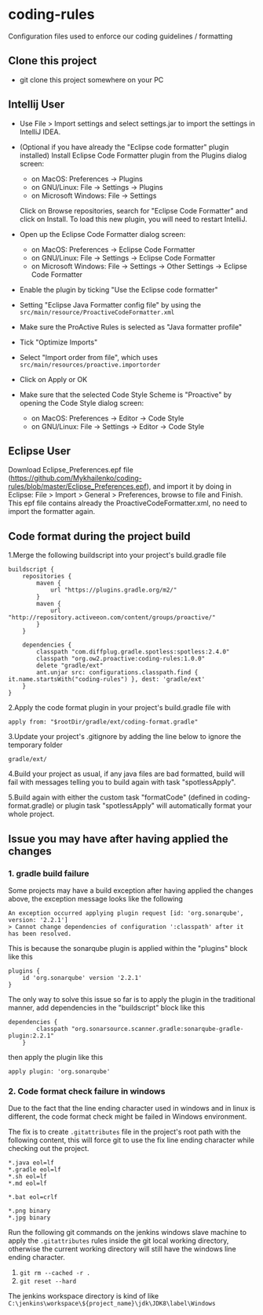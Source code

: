 # coding-rules

Configuration files used to enforce our coding guidelines / formatting

## Clone this project
* git clone this project somewhere on your PC

## Intellij User

* Use File > Import settings and select settings.jar to import the settings in IntelliJ IDEA.
* (Optional if you have already the "Eclipse code formatter" plugin installed) Install Eclipse Code Formatter plugin from the Plugins dialog screen:

  * on MacOS: Preferences -> Plugins
  * on GNU/Linux: File -> Settings -> Plugins
  * on Microsoft Windows: File -> Settings
  
  Click on Browse repositories, search for "Eclipse Code Formatter" and click on Install.
  To load this new plugin, you will need to restart IntelliJ.
* Open up the Eclipse Code Formatter dialog screen:

  * on MacOS: Preferences -> Eclipse Code Formatter
  * on GNU/Linux: File -> Settings -> Eclipse Code Formatter
  * on Microsoft Windows: File -> Settings -> Other Settings -> Eclipse Code Formatter
  
* Enable the plugin by ticking "Use the Eclipse code formatter"
* Setting "Eclipse Java Formatter config file" by using the `src/main/resource/ProactiveCodeFormatter.xml`
* Make sure the ProActive Rules is selected as "Java formatter profile"
* Tick "Optimize Imports"
* Select "Import order from file", which uses `src/main/resources/proactive.importorder`
* Click on Apply or OK
* Make sure that the selected Code Style Scheme is "Proactive" by opening the Code Style dialog screen:

  * on MacOS: Preferences -> Editor -> Code Style
  * on GNU/Linux: File -> Settings -> Editor -> Code Style

## Eclipse User

Download Eclipse_Preferences.epf file (https://github.com/Mykhailenko/coding-rules/blob/master/Eclipse_Preferences.epf), and import it by doing in Eclipse: File > Import > General > Preferences, browse to file and Finish. This epf file contains already the ProactiveCodeFormatter.xml, no need to import the formatter again.


## Code format during the project build

1.Merge the following buildscript into your project's build.gradle file

```
buildscript {
    repositories {
        maven { 
            url "https://plugins.gradle.org/m2/"
        }
        maven {        
            url "http://repository.activeeon.com/content/groups/proactive/"
        }       
    }

    dependencies {
        classpath "com.diffplug.gradle.spotless:spotless:2.4.0"
        classpath "org.ow2.proactive:coding-rules:1.0.0"
        delete "gradle/ext"
        ant.unjar src: configurations.classpath.find { it.name.startsWith("coding-rules") }, dest: 'gradle/ext'
    }
}
```

2.Apply the code format plugin in your project's build.gradle file with

```
apply from: "$rootDir/gradle/ext/coding-format.gradle"
```

3.Update your project's .gitignore by adding the line below to ignore the temporary folder

```
gradle/ext/
```
4.Build your project as usual, if any java files are bad formatted, build will fail with messages telling you to build again with task "spotlessApply".

5.Build again with either the custom task "formatCode" (defined in coding-format.gradle) or plugin task "spotlessApply" will automatically format your whole project.

## Issue you may have after having applied the changes

### 1. gradle build failure
Some projects may have a build exception after having applied the changes above, the exception message looks like the following

```
An exception occurred applying plugin request [id: 'org.sonarqube', version: '2.2.1']
> Cannot change dependencies of configuration ':classpath' after it has been resolved.
```

This is because the sonarqube plugin is applied within the "plugins" block like this

```
plugins {
    id 'org.sonarqube' version '2.2.1'
}
```

The only way to solve this issue so far is to apply the plugin in the traditional manner, add dependencies in the "buildscript" block like this

```
dependencies {
        classpath "org.sonarsource.scanner.gradle:sonarqube-gradle-plugin:2.2.1"
    }
```

then apply the plugin like this

```
apply plugin: 'org.sonarqube'
```

### 2. Code format check failure in windows
Due to the fact that the line ending character used in windows and in linux is different, the code format check might be failed in Windows environment.

The fix is to create `.gitattributes` file in the project's root path with the following content, this will force git to use the fix line ending character while checking out the project.

```
*.java eol=lf
*.gradle eol=lf
*.sh eol=lf
*.md eol=lf

*.bat eol=crlf

*.png binary
*.jpg binary
```

Run the following git commands on the jenkins windows slave machine to apply the `.gitattributes` rules inside the git local working directory, otherwise the current working directory will still have the windows line ending character.

1. `git rm --cached -r .`
2. `git reset --hard`

The jenkins workspace directory is kind of like `C:\jenkins\workspace\${project_name}\jdk\JDK8\label\Windows`
